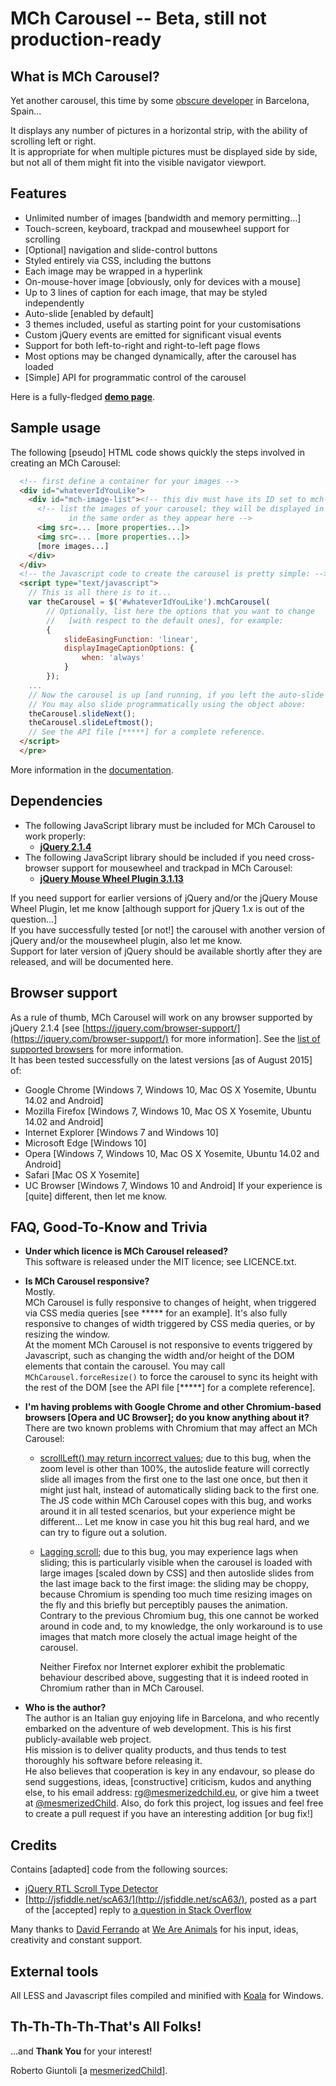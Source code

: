 # MCh Carousel -- Beta, still not production-ready

## What is MCh Carousel?

Yet another carousel, this time by some [obscure developer](https://www.linkedin.com/in/robertogiuntoli) in Barcelona, Spain...

It displays any number of pictures in a horizontal strip, with the ability of scrolling left or right.  
It is appropriate for when multiple pictures must be displayed side by side, but not all of them might fit into the visible navigator viewport.

## Features
* Unlimited number of images [bandwidth and memory permitting...]
* Touch-screen, keyboard, trackpad and mousewheel support for scrolling
* [Optional] navigation and slide-control buttons
* Styled entirely via CSS, including the buttons
* Each image may be wrapped in a hyperlink
* On-mouse-hover image [obviously, only for devices with a mouse]
* Up to 3 lines of caption for each image, that may be styled independently
* Auto-slide [enabled by default]
* 3 themes included, useful as starting point for your customisations
* Custom jQuery events are emitted for significant visual events
* Support for both left-to-right and right-to-left page flows
* Most options may be changed dynamically, after the carousel has loaded
* [Simple] API for programmatic control of the carousel

Here is a fully-fledged [**demo page**](http://www.mesmerizedchild.eu/mch-carousel/mch-carousel-demo/).

## Sample usage
The following [pseudo] HTML code shows quickly the steps involved in creating an MCh Carousel:
```html
  <!-- first define a container for your images -->
  <div id="whateverIdYouLike">
    <div id="mch-image-list"><!-- this div must have its ID set to mch-image-list -->
      <!-- list the images of your carousel; they will be displayed in the carousel
             in the same order as they appear here -->
      <img src=... [more properties...]>
      <img src=... [more properties...]>
      [more images...]
    </div>
  </div>
  <!-- the Javascript code to create the carousel is pretty simple: -->
  <script type="text/javascript">
    // This is all there is to it...
    var theCarousel = $('#whateverIdYouLike').mchCarousel( 
        // Optionally, list here the options that you want to change
        //   [with respect to the default ones], for example:
        {
            slideEasingFunction: 'linear',
            displayImageCaptionOptions: {
                when: 'always'
            }
        });
    ...
    // Now the carousel is up [and running, if you left the auto-slide option on].
    // You may also slide programmatically using the object above:
    theCarousel.slideNext();
    theCarousel.slideLeftmost();
    // See the API file [*****] for a complete reference.
  </script>
  </pre>
```

More information in the [documentation](docs/index.html).

## Dependencies
* The following JavaScript library must be included for MCh Carousel to work properly:  
  * [**jQuery 2.1.4**](https://jquery.com/)  
* The following JavaScript library should be included if you need cross-browser support for mousewheel and trackpad in MCh Carousel:  
  * [**jQuery Mouse Wheel Plugin 3.1.13**](https://github.com/jquery/jquery-mousewheel)  
  
If you need support for earlier versions of jQuery and/or the jQuery Mouse Wheel Plugin, let me know [although support for jQuery 1.x is out of the question...]  
If you have successfully tested [or not!] the carousel with another version of jQuery and/or the mousewheel plugin, also let me know.  
Support for later version of jQuery should be available shortly after they are released, and will be documented here.  

## Browser support  
As a rule of thumb, MCh Carousel will work on any browser supported by jQuery 2.1.4 [see [https://jquery.com/browser-support/](https://jquery.com/browser-support/) for more information]. See the [list of supported browsers](docs/supported-browsers.html) for more information.  
It has been tested successfully on the latest versions [as of August 2015] of:
* Google Chrome [Windows 7, Windows 10, Mac OS X Yosemite, Ubuntu 14.02 and Android]
* Mozilla Firefox [Windows 7, Windows 10, Mac OS X Yosemite, Ubuntu 14.02 and Android]
* Internet Explorer [Windows 7 and Windows 10]
* Microsoft Edge [Windows 10]
* Opera [Windows 7, Windows 10, Mac OS X Yosemite, Ubuntu 14.02 and Android]
* Safari [Mac OS X Yosemite]
* UC Browser [Windows 7, Windows 10 and Android]
If your experience is [quite] different, then let me know.  

## FAQ, Good-To-Know and Trivia
* **Under which licence is MCh Carousel released?**  
This software is released under the MIT licence; see LICENCE.txt.

* **Is MCh Carousel responsive?**  
    Mostly.  
    MCh Carousel is fully responsive to changes of height, when triggered via CSS media queries [see ***** for an example]. It's also fully responsive to changes of width triggered by CSS media queries, or by resizing the window.  
    At the moment MCh Carousel is not responsive to events triggered by Javascript, such as changing the width and/or height of the DOM elements that contain the carousel. You may call ```MChCarousel.forceResize()``` to force the carousel to sync its height with the rest of the DOM [see the API file [*****] for a complete reference].

* **I'm having problems with Google Chrome and other Chromium-based browsers [Opera and UC Browser]; do you know anything about it?**  
    There are two known problems with Chromium that may affect an MCh Carousel:  
  * [scrollLeft() may return incorrect values](https://code.google.com/p/chromium/issues/detail?id=351692); due to this bug, when the zoom level is other than 100%, the autoslide feature will correctly slide all images from the first one to the last one once, but then it might just halt, instead of automatically sliding back to the first one. The JS code within MCh Carousel copes with this bug, and works around it in all tested scenarios, but your experience might be different... Let me know in case you hit this bug real hard, and we can try to figure out a solution.
  * [Lagging scroll](https://code.google.com/p/chromium/issues/detail?id=92812); due to this bug, you may experience lags when sliding; this is particularly visible when the carousel is loaded with large images [scaled down by CSS] and then autoslide slides from the last image back to the first image: the sliding may be choppy, because Chromium is spending too much time resizing images on the fly and this briefly but perceptibly pauses the animation. Contrary to the previous Chromium bug, this one cannot be worked around in code and, to my knowledge, the only workaround is to use images that match more closely the actual image height of the carousel.  
  
    Neither Firefox nor Internet explorer exhibit the problematic behaviour described above, suggesting that it is indeed rooted in Chromium rather than in MCh Carousel.

* **Who is the author?**  
    The author is an Italian guy enjoying life in Barcelona, and who recently embarked on the adventure of web development. This is his first publicly-available web project.  
    His mission is to deliver quality products, and thus tends to test thoroughly his software before releasing it.  
    He also believes that cooperation is key in any endavour, so please do send suggestions, ideas, [constructive] criticism, kudos and anything else, to his email address: [rg@mesmerizedchild.eu](mailto:rg@mesmerizedchild.eu), or give him a tweet at [@mesmerizedChild](https://twitter.com/mesmerizedChild). Also, do fork this project, log issues and feel free to create a pull request if you have an interesting addition [or bug fix!]  

## Credits
Contains [adapted] code from the following sources:  
* [jQuery RTL Scroll Type Detector](https://github.com/othree/jquery.rtl-scroll-type)  
* [http://jsfiddle.net/scA63/](http://jsfiddle.net/scA63/), posted as a part of the [accepted] reply to [a question in Stack Overflow](http://stackoverflow.com/questions/24276619/better-way-to-get-the-viewport-of-a-scrollable-div-in-rtl-mode)  
  
Many thanks to [David Ferrando](mailto:ferr@weareanimals.eu) at [We Are Animals](http://www.weareanimals.eu/) for his input, ideas, creativity and constant support.

## External tools
All LESS and Javascript files compiled and minified with [Koala](http://koala-app.com/) for Windows.

## Th-Th-Th-Th-That's All Folks!
...and **Thank You** for your interest!  
  
Roberto Giuntoli [a [mesmerizedChild](https://twitter.com/mesmerizedChild)].
